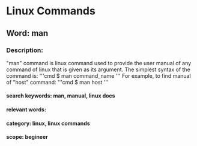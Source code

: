 # Linux Commands

## Word: man
### Description:
"man" command is linux command used to provide the user manual of any command of linux that is given as its argument.
The simplest syntax of the command is:
'''cmd
$ man command_name
'''
For example, to find manual of "host" command:
'''cmd
$ man host
'''
#### search keywords: man, manual, linux docs
#### relevant words:
#### category: linux, linux commands
#### scope: begineer
